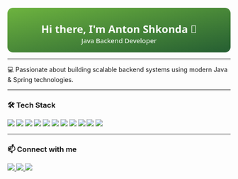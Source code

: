<p align="center">
  <img alt="Banner" src="data:image/svg+xml;utf8,
  <svg xmlns='http://www.w3.org/2000/svg' width='600' height='120'>
    <defs>
      <linearGradient id='grad' x1='0' y1='0' x2='1' y2='1'>
        <stop offset='0%' stop-color='%236DB33F'/>
        <stop offset='100%' stop-color='%23255E32'/>
      </linearGradient>
    </defs>
    <rect width='600' height='120' fill='url(%23grad)' rx='15' ry='15'/>
    <text x='50%' y='50%' dominant-baseline='middle' text-anchor='middle' font-family='Segoe UI, Tahoma, Geneva, Verdana, sans-serif' font-size='28' fill='white' font-weight='600'>
      Hi there, I'm Anton Shkonda 👋
    </text>
    <text x='50%' y='75%' dominant-baseline='middle' text-anchor='middle' font-family='Segoe UI, Tahoma, Geneva, Verdana, sans-serif' font-size='18' fill='white'>
      Java Backend Developer
    </text>
  </svg>"/>
</p>

---

💻 Passionate about building scalable backend systems using modern Java & Spring technologies.

---

### 🛠 Tech Stack
<p>
  <img src="https://img.shields.io/badge/Java-ED8B00?style=for-the-badge&logo=openjdk&logoColor=white" />
  <img src="https://img.shields.io/badge/Spring%20Boot-6DB33F?style=for-the-badge&logo=springboot&logoColor=white" />
  <img src="https://img.shields.io/badge/Spring%20Cloud-6DB33F?style=for-the-badge&logo=spring&logoColor=white" />
  <img src="https://img.shields.io/badge/Docker-2496ED?style=for-the-badge&logo=docker&logoColor=white" />
  <img src="https://img.shields.io/badge/Apache%20Kafka-231F20?style=for-the-badge&logo=apachekafka&logoColor=white" />
  <img src="https://img.shields.io/badge/RabbitMQ-FF6600?style=for-the-badge&logo=rabbitmq&logoColor=white" />
  <img src="https://img.shields.io/badge/MySQL-4479A1?style=for-the-badge&logo=mysql&logoColor=white" />
  <img src="https://img.shields.io/badge/PostgreSQL-316192?style=for-the-badge&logo=postgresql&logoColor=white" />
  <img src="https://img.shields.io/badge/JDBC-007396?style=for-the-badge&logo=java&logoColor=white" />
  <img src="https://img.shields.io/badge/Linux-FCC624?style=for-the-badge&logo=linux&logoColor=black" />
  <img src="https://img.shields.io/badge/Git-F05032?style=for-the-badge&logo=git&logoColor=white" />
</p>

---

### 📫 Connect with me
<p>
  <a href="https://www.linkedin.com/in/anton-shkonda-655347377/" target="_blank">
    <img src="https://img.shields.io/badge/LinkedIn-0A66C2?style=for-the-badge&logo=linkedin&logoColor=white" />
  </a>
  <a href="https://t.me/indeece" target="_blank">
    <img src="https://img.shields.io/badge/Telegram-26A5E4?style=for-the-badge&logo=telegram&logoColor=white" />
  </a>
  <a href="mailto:loops4indeece@gmail.com">
    <img src="https://img.shields.io/badge/Email-D14836?style=for-the-badge&logo=gmail&logoColor=white" />
  </a>
</p>
